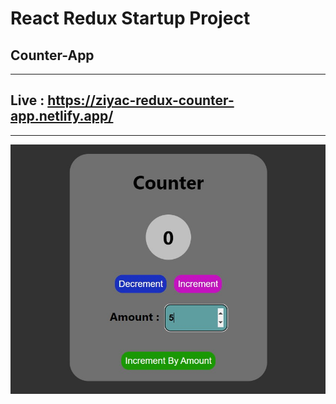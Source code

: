 # React Redux Startup Project

## Counter-App

---

## Live : https://ziyac-redux-counter-app.netlify.app/

---

<img src="./src/assets/img/counter-app.jpg">
